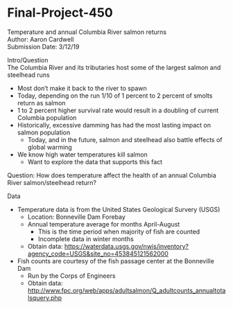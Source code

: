 # Final-Project-450
Temperature and annual Columbia River salmon returns  
Author: Aaron Cardwell  
Submission Date: 3/12/19  

Intro/Question   
The Columbia River and its tributaries host some of the largest salmon and steelhead runs   
* Most don’t make it back to the river to spawn  
* Today, depending on the run 1/10 of 1 percent to 2 percent of smolts return as salmon  
* 1 to 2 percent higher survival rate would result in a doubling of current Columbia population  
* Historically, excessive damming has had the most lasting impact on salmon population     
     * Today, and in the future, salmon and steelhead also battle effects of global warming  
* We know high water temperatures kill salmon   
     * Want to explore the data that supports this fact  

Question: How does temperature affect the health of an annual Columbia River salmon/steelhead return?  

Data  
* Temperature data is from the United States Geological Survery (USGS)   
     * Location: Bonneville Dam Forebay  
     * Annual temperature average for months April-August  
          * This is the time period when majority of fish are counted  
          * Incomplete data in winter months 
     * Obtain data: https://waterdata.usgs.gov/nwis/inventory?agency_code=USGS&site_no=453845121562000   
* Fish counts are courtesy of the fish passage center at the Bonneville Dam  
     * Run by the Corps of Engineers  
     * Obtain data: http://www.fpc.org/web/apps/adultsalmon/Q_adultcounts_annualtotalsquery.php  


